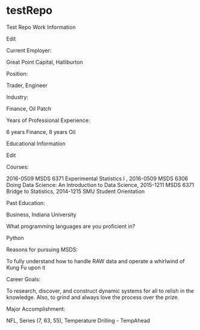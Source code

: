 # testRepo
Test Repo
Work Information

Edit



Current Employer:


Great Point Capital, Halliburton 


Position:


Trader, Engineer


Industry:


Finance, Oil Patch


Years of Professional Experience:


6 years Finance, 8 years Oil


Educational Information

Edit



Courses:

2016-0509 MSDS 6371 Experimental Statistics I , 2016-0509 MSDS 6306 Doing Data Science: An Introduction to Data Science, 2015-1211 MSDS 6371 Bridge to Statistics, 2014-1215 SMU Student Orientation


Past Education:


Business, Indiana University


What programming languages are you proficient in?


Python


Reasons for pursuing MSDS:


To fully understand how to handle RAW data and operate a whirlwind of Kung Fu upon it


Career Goals:


To research, discover, and construct dynamic systems for all to relish in the knowledge. Also, to grind and always love the process over the prize.


Major Accomplishment:


NFL, Series (7, 63, 55), Temperature Drilling - TempAhead
